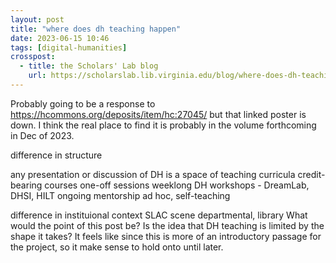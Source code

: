 ```yaml
---
layout: post
title: "where does dh teaching happen"
date: 2023-06-15 10:46
tags: [digital-humanities]
crosspost:
  - title: the Scholars' Lab blog
    url: https://scholarslab.lib.virginia.edu/blog/where-does-dh-teaching-happen
---
```

Probably going to be a response to https://hcommons.org/deposits/item/hc:27045/ but that linked poster is down. I think the real place to find it is probably in the volume forthcoming in Dec of 2023.

difference in structure

any presentation or discussion of DH is a space of teaching
curricula
credit-bearing courses
one-off sessions
weeklong DH workshops - DreamLab, DHSI, HILT
ongoing mentorship
ad hoc, self-teaching

difference in instituional context
SLAC scene
departmental, library
What would the point of this post be? Is the idea that DH teaching is limited by the shape it takes? It feels like since this is more of an introductory passage for the project, so it make sense to hold onto until later.
